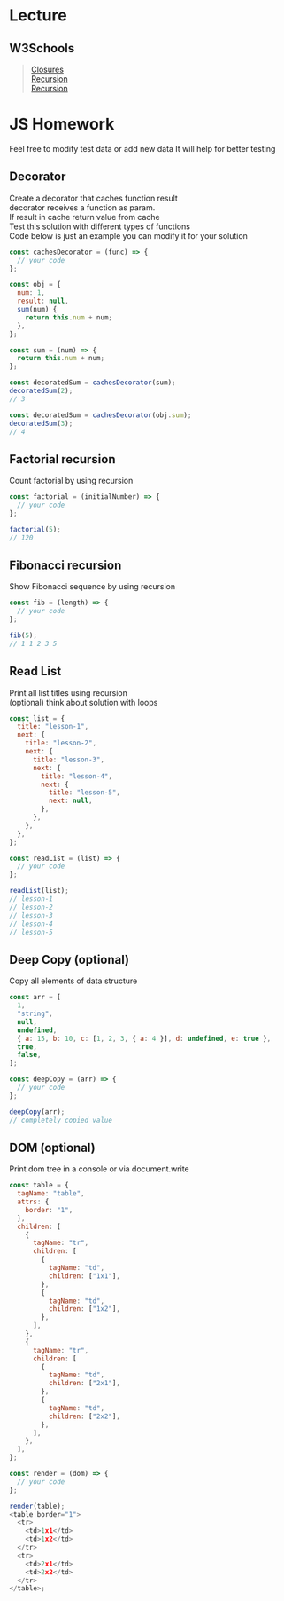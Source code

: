 # Lecture

## W3Schools

> [Closures](https://www.w3schools.com/js/js_function_closures.asp)  
> [Recursion](https://www.freecodecamp.org/news/recursion-in-javascript/)  
> [Recursion](https://www.programiz.com/javascript/recursion)

# JS Homework

Feel free to modify test data or add new data
It will help for better testing

## Decorator

Create a decorator that caches function result  
decorator receives a function as param.  
If result in cache return value from cache  
Test this solution with different types of functions  
Code below is just an example you can modify it for your solution

```javascript
const cachesDecorator = (func) => {
  // your code
};

const obj = {
  num: 1,
  result: null,
  sum(num) {
    return this.num + num;
  },
};

const sum = (num) => {
  return this.num + num;
};

const decoratedSum = cachesDecorator(sum);
decoratedSum(2);
// 3

const decoratedSum = cachesDecorator(obj.sum);
decoratedSum(3);
// 4
```

## Factorial recursion

Count factorial by using recursion

```javascript
const factorial = (initialNumber) => {
  // your code
};

factorial(5);
// 120
```

## Fibonacci recursion

Show Fibonacci sequence by using recursion

```javascript
const fib = (length) => {
  // your code
};

fib(5);
// 1 1 2 3 5
```

## Read List

Print all list titles using recursion  
(optional) think about solution with loops

```javascript
const list = {
  title: "lesson-1",
  next: {
    title: "lesson-2",
    next: {
      title: "lesson-3",
      next: {
        title: "lesson-4",
        next: {
          title: "lesson-5",
          next: null,
        },
      },
    },
  },
};

const readList = (list) => {
  // your code
};

readList(list);
// lesson-1
// lesson-2
// lesson-3
// lesson-4
// lesson-5
```

## Deep Copy (optional)

Copy all elements of data structure

```javascript
const arr = [
  1,
  "string",
  null,
  undefined,
  { a: 15, b: 10, c: [1, 2, 3, { a: 4 }], d: undefined, e: true },
  true,
  false,
];

const deepCopy = (arr) => {
  // your code
};

deepCopy(arr);
// completely copied value
```

## DOM (optional)

Print dom tree in a console or via document.write

```javascript
const table = {
  tagName: "table",
  attrs: {
    border: "1",
  },
  children: [
    {
      tagName: "tr",
      children: [
        {
          tagName: "td",
          children: ["1x1"],
        },
        {
          tagName: "td",
          children: ["1x2"],
        },
      ],
    },
    {
      tagName: "tr",
      children: [
        {
          tagName: "td",
          children: ["2x1"],
        },
        {
          tagName: "td",
          children: ["2x2"],
        },
      ],
    },
  ],
};

const render = (dom) => {
  // your code
};

render(table);
<table border="1">
  <tr>
    <td>1x1</td>
    <td>1x2</td>
  </tr>
  <tr>
    <td>2x1</td>
    <td>2x2</td>
  </tr>
</table>;
```
